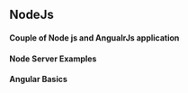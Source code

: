 ## NodeJs

#### Couple of Node js and AngualrJs application
#### Node Server Examples
#### Angular Basics
